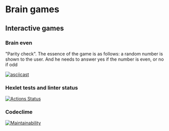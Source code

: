 # Brain games

## Interactive games

### Brain even

"Parity check". The essence of the game is as follows: a random number is shown to the user. And he needs to answer yes if the number is even, or no if odd

[![asciicast](https://asciinema.org/a/eV9cEKjmIBv941n5kdczottXU.svg)](https://asciinema.org/a/eV9cEKjmIBv941n5kdczottXU)

### Hexlet tests and linter status

[![Actions Status](https://github.com/mustbefail/frontend-project-lvl1/workflows/hexlet-check/badge.svg)](https://github.com/mustbefail/frontend-project-lvl1/actions)

### Codeclime

[![Maintainability](https://api.codeclimate.com/v1/badges/a99a88d28ad37a79dbf6/maintainability)](https://codeclimate.com/github/codeclimate/codeclimate/maintainability)
